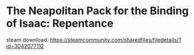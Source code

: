 # The Neapolitan Pack for the Binding of Isaac: Repentance
steam download: https://steamcommunity.com/sharedfiles/filedetails/?id=3042077112
